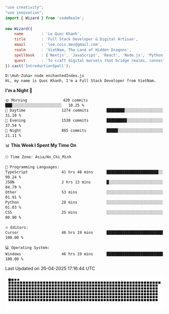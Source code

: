 <!--x axis divider-->

```js 
"use creativity";
"use innovation";
import { Wizard } from 'codeRealm';

new Wizard({
    name        : 'Le Quoc Khanh',
    title       : 'Full Stack Developer & Digital Artisan',
    email       : 'lee.cois.dev@gmail.com',
    realm       : 'VietNam, The Land of Hidden Dragons',
    spellbook   : ['Nextjs', 'JavaScript', 'React', 'Node.js', 'Python', 'Django', 'Cloud Services'],
    quest       : `To craft digital marvels that bridge realms, connect cultures, and bring imagination to life.`,
}).cast('IntroductionSpell');
```

```cmd
D:\Huh-Zuha> node enchantedIndex.js
Hi, my name is Quoc Khanh, I'm a Full Stack Developer from VietNam.
```
<!--START_SECTION:waka-->
**I'm a Night 🦉** 

```text
🌞 Morning                420 commits         ███░░░░░░░░░░░░░░░░░░░░░░   10.25 % 
🌆 Daytime                1274 commits        ████████░░░░░░░░░░░░░░░░░   31.10 % 
🌃 Evening                1538 commits        █████████░░░░░░░░░░░░░░░░   37.54 % 
🌙 Night                  865 commits         █████░░░░░░░░░░░░░░░░░░░░   21.11 % 
```


📊 **This Week I Spent My Time On** 

```text
🕑︎ Time Zone: Asia/Ho_Chi_Minh

💬 Programming Languages: 
TypeScript               41 hrs 48 mins      ███████████████████████░░   90.24 % 
JSON                     2 hrs 13 mins       █░░░░░░░░░░░░░░░░░░░░░░░░   04.79 % 
Other                    53 mins             ░░░░░░░░░░░░░░░░░░░░░░░░░   01.91 % 
Python                   28 mins             ░░░░░░░░░░░░░░░░░░░░░░░░░   01.03 % 
CSS                      25 mins             ░░░░░░░░░░░░░░░░░░░░░░░░░   00.90 % 

🔥 Editors: 
Cursor                   46 hrs 19 mins      █████████████████████████   100.00 % 

💻 Operating System: 
Windows                  46 hrs 19 mins      █████████████████████████   100.00 % 
```


 Last Updated on 26-04-2025 17:16:44 UTC
<!--END_SECTION:waka-->
<picture>
  <source media="(prefers-color-scheme: dark)" srcset="https://raw.githubusercontent.com/leecois/leecois/output/github-contribution-grid-snake-dark.svg">
  <source media="(prefers-color-scheme: light)" srcset="https://raw.githubusercontent.com/leecois/leecois/output/github-contribution-grid-snake.svg">
  <img alt="github contribution grid snake animation" src="https://raw.githubusercontent.com/leecois/leecois/output/github-contribution-grid-snake.svg">
</picture>
